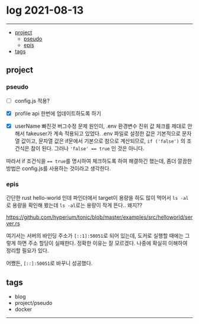 # log 2021-08-13

--------------------------

- [project](#project)
  - [pseudo](#pseudo)
  - [epis](#epis)
- [tags](#tags)



## project

### pseudo

- [ ] config.js 적용?

- [x] profile api 한번에 업데이트하도록 하기
- [x] userName 빠진것 버그수정
문제 원인이, .env 환경변수 진위 값 체크를 제대로 안해서 fakeuser가 계속 적용되고 있었다. .env 파일로 설정한 값은 기본적으로 문자열 값이고, 문자열 값은 if문에서 기본으로 참으로 계산되므로, `if ('false')` 의 조건식은 참이 된다. 그러나 `'false' == true` 인 것은 아니다.

따라서 if 조건식을 `== true`를 명시하여 체크하도록 하여 해결하긴 했는데, 좀더 깔끔한 방법은 config.js를 사용하는 것이라고 생각한다.


### epis

간단한 rust hello-world 인데 파인더에서 target이 용량을 하도 많이 먹어서 `ls -al`로 용량을 확인해 봤는데 `ls -al`로는 용량이 작게 뜬다.. 왜지??

https://github.com/hyperium/tonic/blob/master/examples/src/helloworld/server.rs

여기서는 서버의 바인딩 주소가 `[::1]:50051`로 되어 있는데, 도커로 실행할 때에는 그렇게 하면 주소 할당이 실패한다. 정확한 이유는 잘 모르겠다. 나중에 확실히 이해하여 정리할 필요가 있다.

어쨌든, `[::]:50051`로 바꾸니 성공했다.



## tags
- blog
- project/pseudo
- docker

--------------------------


